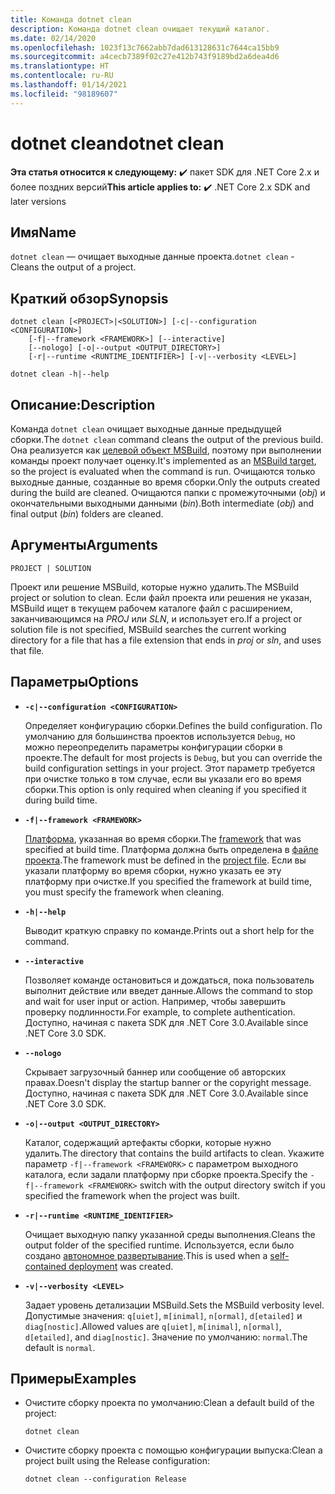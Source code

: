 ```yaml
---
title: Команда dotnet clean
description: Команда dotnet clean очищает текущий каталог.
ms.date: 02/14/2020
ms.openlocfilehash: 1023f13c7662abb7dad613128631c7644ca15bb9
ms.sourcegitcommit: a4cecb7389f02c27e412b743f9189bd2a6dea4d6
ms.translationtype: HT
ms.contentlocale: ru-RU
ms.lasthandoff: 01/14/2021
ms.locfileid: "98189607"
---
```

# <a name="dotnet-clean"></a><span data-ttu-id="443c2-103">dotnet clean</span><span class="sxs-lookup"><span data-stu-id="443c2-103">dotnet clean</span></span>

<span data-ttu-id="443c2-104">**Эта статья относится к следующему:** ✔️ пакет SDK для .NET Core 2.x и более поздних версий</span><span class="sxs-lookup"><span data-stu-id="443c2-104">**This article applies to:** ✔️ .NET Core 2.x SDK and later versions</span></span>

## <a name="name"></a><span data-ttu-id="443c2-105">Имя</span><span class="sxs-lookup"><span data-stu-id="443c2-105">Name</span></span>

<span data-ttu-id="443c2-106">`dotnet clean` — очищает выходные данные проекта.</span><span class="sxs-lookup"><span data-stu-id="443c2-106">`dotnet clean` - Cleans the output of a project.</span></span>

## <a name="synopsis"></a><span data-ttu-id="443c2-107">Краткий обзор</span><span class="sxs-lookup"><span data-stu-id="443c2-107">Synopsis</span></span>

```dotnetcli
dotnet clean [<PROJECT>|<SOLUTION>] [-c|--configuration <CONFIGURATION>]
    [-f|--framework <FRAMEWORK>] [--interactive]
    [--nologo] [-o|--output <OUTPUT_DIRECTORY>]
    [-r|--runtime <RUNTIME_IDENTIFIER>] [-v|--verbosity <LEVEL>]

dotnet clean -h|--help
```

## <a name="description"></a><span data-ttu-id="443c2-108">Описание:</span><span class="sxs-lookup"><span data-stu-id="443c2-108">Description</span></span>

<span data-ttu-id="443c2-109">Команда `dotnet clean` очищает выходные данные предыдущей сборки.</span><span class="sxs-lookup"><span data-stu-id="443c2-109">The `dotnet clean` command cleans the output of the previous build.</span></span> <span data-ttu-id="443c2-110">Она реализуется как [целевой объект MSBuild](/visualstudio/msbuild/msbuild-targets), поэтому при выполнении команды проект получает оценку.</span><span class="sxs-lookup"><span data-stu-id="443c2-110">It's implemented as an [MSBuild target](/visualstudio/msbuild/msbuild-targets), so the project is evaluated when the command is run.</span></span> <span data-ttu-id="443c2-111">Очищаются только выходные данные, созданные во время сборки.</span><span class="sxs-lookup"><span data-stu-id="443c2-111">Only the outputs created during the build are cleaned.</span></span> <span data-ttu-id="443c2-112">Очищаются папки с промежуточными (*obj*) и окончательными выходными данными (*bin*).</span><span class="sxs-lookup"><span data-stu-id="443c2-112">Both intermediate (*obj*) and final output (*bin*) folders are cleaned.</span></span>

## <a name="arguments"></a><span data-ttu-id="443c2-113">Аргументы</span><span class="sxs-lookup"><span data-stu-id="443c2-113">Arguments</span></span>

`PROJECT | SOLUTION`

<span data-ttu-id="443c2-114">Проект или решение MSBuild, которые нужно удалить.</span><span class="sxs-lookup"><span data-stu-id="443c2-114">The MSBuild project or solution to clean.</span></span> <span data-ttu-id="443c2-115">Если файл проекта или решения не указан, MSBuild ищет в текущем рабочем каталоге файл с расширением, заканчивающимся на *PROJ* или *SLN*, и использует его.</span><span class="sxs-lookup"><span data-stu-id="443c2-115">If a project or solution file is not specified, MSBuild searches the current working directory for a file that has a file extension that ends in *proj* or *sln*, and uses that file.</span></span>

## <a name="options"></a><span data-ttu-id="443c2-116">Параметры</span><span class="sxs-lookup"><span data-stu-id="443c2-116">Options</span></span>

* **`-c|--configuration <CONFIGURATION>`**

  <span data-ttu-id="443c2-117">Определяет конфигурацию сборки.</span><span class="sxs-lookup"><span data-stu-id="443c2-117">Defines the build configuration.</span></span> <span data-ttu-id="443c2-118">По умолчанию для большинства проектов используется `Debug`, но можно переопределить параметры конфигурации сборки в проекте.</span><span class="sxs-lookup"><span data-stu-id="443c2-118">The default for most projects is `Debug`, but you can override the build configuration settings in your project.</span></span> <span data-ttu-id="443c2-119">Этот параметр требуется при очистке только в том случае, если вы указали его во время сборки.</span><span class="sxs-lookup"><span data-stu-id="443c2-119">This option is only required when cleaning if you specified it during build time.</span></span>

* **`-f|--framework <FRAMEWORK>`**

  <span data-ttu-id="443c2-120">[Платформа](../../standard/frameworks.md), указанная во время сборки.</span><span class="sxs-lookup"><span data-stu-id="443c2-120">The [framework](../../standard/frameworks.md) that was specified at build time.</span></span> <span data-ttu-id="443c2-121">Платформа должна быть определена в [файле проекта](../project-sdk/overview.md).</span><span class="sxs-lookup"><span data-stu-id="443c2-121">The framework must be defined in the [project file](../project-sdk/overview.md).</span></span> <span data-ttu-id="443c2-122">Если вы указали платформу во время сборки, нужно указать ее эту платформу при очистке.</span><span class="sxs-lookup"><span data-stu-id="443c2-122">If you specified the framework at build time, you must specify the framework when cleaning.</span></span>

* **`-h|--help`**

  <span data-ttu-id="443c2-123">Выводит краткую справку по команде.</span><span class="sxs-lookup"><span data-stu-id="443c2-123">Prints out a short help for the command.</span></span>

* **`--interactive`**

  <span data-ttu-id="443c2-124">Позволяет команде остановиться и дождаться, пока пользователь выполнит действие или введет данные.</span><span class="sxs-lookup"><span data-stu-id="443c2-124">Allows the command to stop and wait for user input or action.</span></span> <span data-ttu-id="443c2-125">Например, чтобы завершить проверку подлинности.</span><span class="sxs-lookup"><span data-stu-id="443c2-125">For example, to complete authentication.</span></span> <span data-ttu-id="443c2-126">Доступно, начиная с пакета SDK для .NET Core 3.0.</span><span class="sxs-lookup"><span data-stu-id="443c2-126">Available since .NET Core 3.0 SDK.</span></span>

* **`--nologo`**

  <span data-ttu-id="443c2-127">Скрывает загрузочный баннер или сообщение об авторских правах.</span><span class="sxs-lookup"><span data-stu-id="443c2-127">Doesn't display the startup banner or the copyright message.</span></span> <span data-ttu-id="443c2-128">Доступно, начиная с пакета SDK для .NET Core 3.0.</span><span class="sxs-lookup"><span data-stu-id="443c2-128">Available since .NET Core 3.0 SDK.</span></span>

* **`-o|--output <OUTPUT_DIRECTORY>`**

  <span data-ttu-id="443c2-129">Каталог, содержащий артефакты сборки, которые нужно удалить.</span><span class="sxs-lookup"><span data-stu-id="443c2-129">The directory that contains the build artifacts to clean.</span></span> <span data-ttu-id="443c2-130">Укажите параметр `-f|--framework <FRAMEWORK>` с параметром выходного каталога, если задали платформу при сборке проекта.</span><span class="sxs-lookup"><span data-stu-id="443c2-130">Specify the `-f|--framework <FRAMEWORK>` switch with the output directory switch if you specified the framework when the project was built.</span></span>

* **`-r|--runtime <RUNTIME_IDENTIFIER>`**

  <span data-ttu-id="443c2-131">Очищает выходную папку указанной среды выполнения.</span><span class="sxs-lookup"><span data-stu-id="443c2-131">Cleans the output folder of the specified runtime.</span></span> <span data-ttu-id="443c2-132">Используется, если было создано [автономное развертывание](../deploying/index.md#publish-self-contained).</span><span class="sxs-lookup"><span data-stu-id="443c2-132">This is used when a [self-contained deployment](../deploying/index.md#publish-self-contained) was created.</span></span>

* **`-v|--verbosity <LEVEL>`**

  <span data-ttu-id="443c2-133">Задает уровень детализации MSBuild.</span><span class="sxs-lookup"><span data-stu-id="443c2-133">Sets the MSBuild verbosity level.</span></span> <span data-ttu-id="443c2-134">Допустимые значения: `q[uiet]`, `m[inimal]`, `n[ormal]`, `d[etailed]` и `diag[nostic]`.</span><span class="sxs-lookup"><span data-stu-id="443c2-134">Allowed values are `q[uiet]`, `m[inimal]`, `n[ormal]`, `d[etailed]`, and `diag[nostic]`.</span></span> <span data-ttu-id="443c2-135">Значение по умолчанию: `normal`.</span><span class="sxs-lookup"><span data-stu-id="443c2-135">The default is `normal`.</span></span>

## <a name="examples"></a><span data-ttu-id="443c2-136">Примеры</span><span class="sxs-lookup"><span data-stu-id="443c2-136">Examples</span></span>

* <span data-ttu-id="443c2-137">Очистите сборку проекта по умолчанию:</span><span class="sxs-lookup"><span data-stu-id="443c2-137">Clean a default build of the project:</span></span>

  ```dotnetcli
  dotnet clean
  ```

* <span data-ttu-id="443c2-138">Очистите сборку проекта с помощью конфигурации выпуска:</span><span class="sxs-lookup"><span data-stu-id="443c2-138">Clean a project built using the Release configuration:</span></span>

  ```dotnetcli
  dotnet clean --configuration Release
  ```
